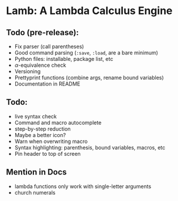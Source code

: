 # Lamb: A Lambda Calculus Engine


## Todo (pre-release):
 - Fix parser (call parentheses)
 - Good command parsing (`:save`, `:load`, are a bare minimum)
 - Python files: installable, package list, etc
 - $\alpha$-equivalence check
 - Versioning
 - Prettyprint functions (combine args, rename bound variables)
 - Documentation in README

## Todo:
 - live syntax check
 - Command and macro autocomplete
 - step-by-step reduction
 - Maybe a better icon?
 - Warn when overwriting macro
 - Syntax highlighting: parenthesis, bound variables, macros, etc
 - Pin header to top of screen

## Mention in Docs
 - lambda functions only work with single-letter arguments
 - church numerals
